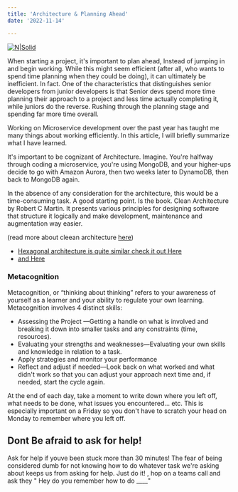```yaml
---
title: 'Architecture & Planning Ahead'
date: '2022-11-14'

---
```



[![N|Solid](https://miro.medium.com/max/2110/0*SFXaTyXZhVqLeL4v.jpg)](https://miro.medium.com/max/2110/0*SFXaTyXZhVqLeL4v.jpg)

When starting a project, it's important to plan ahead, Instead of jumping in and begin working. While this might seem efficient (after all, who wants to spend time planning when they could be doing), it can ultimately be inefficient. In fact. One of the characteristics that distinguishes senior developers from junior developers is that Senior devs spend more time planning their approach to a project and less time actually completing it, while juniors do the reverse. Rushing through the planning stage and spending far more time overall.

Working on Microservice development over the past year has taught me many things about working efficiently. In this article, I will briefly summarize what I have learned.

It's important to be cognizant of Architecture.
Imagine.  You're halfway through coding a microservice, you're using MongoDB, and your higher-ups decide to go with  Amazon Aurora, then two weeks later to DynamoDB, then back to MongoDB again.

In the absence of any consideration for the architecture, this would be a time-consuming task.
 A good starting point. Is the book. Clean Architecture by Robert C Martin. It presents various principles for designing software that structure it logically and make development, maintenance and augmentation way easier.

(read more about cleean architecture  [here](https://blog.cleancoder.com/uncle-bob/2012/08/13/the-clean-architecture.html))
- [Hexagonal architecture is quite similar check it out Here](https://blog.allegro.tech/2020/05/hexagonal-architecture-by-example.html)
- [ and Here](https://blog.geisonbiazus.com/posts/applying-clean-architecture-in-go)


 
###  Metacognition
Metacognition, or “thinking about thinking” refers to your awareness of yourself as a learner and your ability to regulate your own learning.
Metacognition involves 4 distinct skills:

 - Assessing the  Project —Getting a handle on what is  involved and breaking it down into smaller tasks and any constraints (time, resources).
 - Evaluating your strengths and weaknesses—Evaluating your own skills and knowledge in relation to a task. 
- Apply strategies and monitor your performance
- Reflect and adjust if needed—Look back on what worked and what didn't work so that you can adjust your approach next time and, if needed, start the cycle again.

At the end of each day, take a moment to write down where you left off, what needs to be done, what issues you encountered... etc. This is especially important on a Friday so you don't have to scratch your head on Monday to remember where you left off.


## Dont Be afraid to ask for help! 
Ask for help if  youve been stuck  more than 30 minutes!
 The fear of being considered dumb for not knowing how to do whatever task we're asking about keeps us from asking for help.
 Just do it! , hop on a teams call and ask they " Hey do you remember how to do ____"
